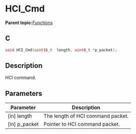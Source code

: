 # HCI\_Cmd

**Parent topic:**[Functions](GUID-2AF5C6F3-7213-41AE-BCA9-8AD362F84E5C.md)

## C

```c
void HCI_Cmd(uint16_t  length, uint8_t *p_packet);
```

## Description

HCI command.

## Parameters

|Parameter|Description|
|---------|-----------|
|\[in\] length|The length of HCI command packet.|
|\[in\] p\_packet|Pointer to HCI command packet.|

